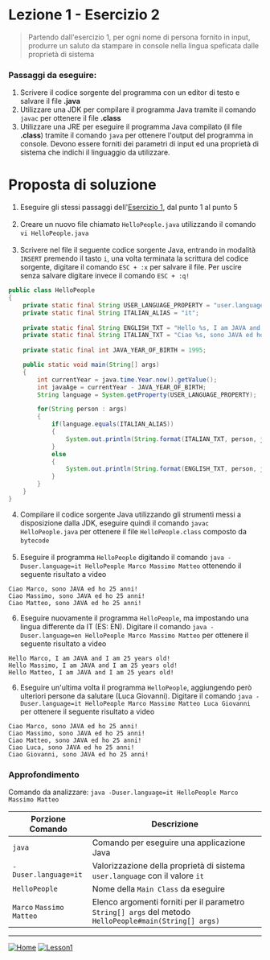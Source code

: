 # Lezione 1 - Esercizio 2

> Partendo dall'esercizio 1, per ogni nome di persona fornito in input, produrre un saluto da stampare in console nella lingua speficata dalle proprietà di sistema

### Passaggi da eseguire:
1. Scrivere il codice sorgente del programma con un editor di testo e salvare il file **.java**
2. Utilizzare una JDK per compilare il programma Java tramite il comando `javac` per ottenere il file **.class**
3. Utilizzare una JRE per eseguire il programma Java compilato (il file **.class**) tramite il comando `java` per ottenere l'output del programma in console. Devono essere forniti dei parametri di input ed una proprietà di sistema che indichi il linguaggio da utilizzare.

# Proposta di soluzione

1. Eseguire gli stessi passaggi dell'[Esercizio 1](../exercise1), dal punto 1 al punto 5 <br/><br/>
2. Creare un nuovo file chiamato `HelloPeople.java` utilizzando il comando `vi HelloPeople.java` <br/><br/>
3. Scrivere nel file il seguente codice sorgente Java, entrando in modalità `INSERT` premendo il tasto `i`, una volta terminata la scrittura del codice sorgente, digitare il comando `ESC + :x` per salvare il file. Per uscire senza salvare digitare invece il comando `ESC + :q!` <br/>
```java
public class HelloPeople
{
	private static final String USER_LANGUAGE_PROPERTY = "user.language";
	private static final String ITALIAN_ALIAS = "it";
	
	private static final String ENGLISH_TXT = "Hello %s, I am JAVA and I am %d years old!";
	private static final String ITALIAN_TXT = "Ciao %s, sono JAVA ed ho %d anni!";
	
	private static final int JAVA_YEAR_OF_BIRTH = 1995;

	public static void main(String[] args)
	{
		int currentYear = java.time.Year.now().getValue();
		int javaAge = currentYear - JAVA_YEAR_OF_BIRTH;
		String language = System.getProperty(USER_LANGUAGE_PROPERTY);

		for(String person : args)
		{
			if(language.equals(ITALIAN_ALIAS))
			{
				System.out.println(String.format(ITALIAN_TXT, person, javaAge));
			}
			else
			{
				System.out.println(String.format(ENGLISH_TXT, person, javaAge));
			}
		}
	}
}
```
4. Compilare il codice sorgente Java utilizzando gli strumenti messi a disposizione dalla JDK, eseguire quindi il comando `javac HelloPeople.java` per ottenere il file `HelloPeople.class` composto da `bytecode` <br/><br/>
5. Eseguire il programma `HelloPeople` digitando il comando `java -Duser.language=it HelloPeople Marco Massimo Matteo` ottenendo il seguente risultato a video <br/>
```console
Ciao Marco, sono JAVA ed ho 25 anni!
Ciao Massimo, sono JAVA ed ho 25 anni!
Ciao Matteo, sono JAVA ed ho 25 anni!
```
6. Eseguire nuovamente il programma `HelloPeople`, ma impostando una lingua differente da IT (ES: EN). Digitare il comando `java -Duser.language=en HelloPeople Marco Massimo Matteo` per ottenere il seguente risultato a video <br/>
```console
Hello Marco, I am JAVA and I am 25 years old!
Hello Massimo, I am JAVA and I am 25 years old!
Hello Matteo, I am JAVA and I am 25 years old!
```
6. Eseguire un'ultima volta il programma `HelloPeople`, aggiungendo però ulteriori persone da salutare (Luca Giovanni). Digitare il comando `java -Duser.language=it HelloPeople Marco Massimo Matteo Luca Giovanni` per ottenere il seguente risultato a video <br/>
```console
Ciao Marco, sono JAVA ed ho 25 anni!
Ciao Massimo, sono JAVA ed ho 25 anni!
Ciao Matteo, sono JAVA ed ho 25 anni!
Ciao Luca, sono JAVA ed ho 25 anni!
Ciao Giovanni, sono JAVA ed ho 25 anni!
```

### Approfondimento

Comando da analizzare: `java -Duser.language=it HelloPeople Marco Massimo Matteo`

Porzione Comando | Descrizione
------------ | -------------
`java` | Comando per eseguire una applicazione Java
`-Duser.language=it` | Valorizzazione della proprietà di sistema `user.language` con il valore `it` 
`HelloPeople` | Nome della `Main Class` da eseguire
`Marco` `Massimo` `Matteo` | Elenco argomenti forniti per il parametro `String[] args` del metodo `HelloPeople#main(String[] args)`
  
***
[![Home][img_home]][href_home]
[![Lesson1][img_lesson]][href_lesson]

<!-- Definizione dei link per la navigazione -->
[img_home]: <http://files.softicons.com/download/toolbar-icons/soft-icons-by-lokas-software/png/48x48/0007-home.png>
[href_home]: <https://groppedev.github.io/java-getting-started/>
[img_lesson]: <http://files.softicons.com/download/toolbar-icons/ravenna-3d-icons-by-double-j-design/png/48x48/Books.png>
[href_lesson]: <../>
